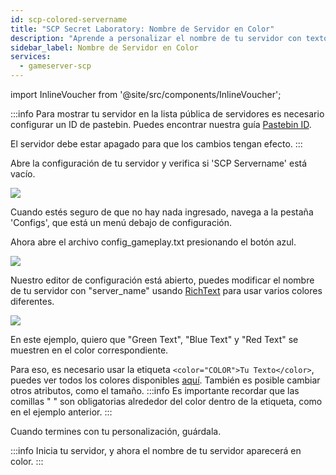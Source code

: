 ```yaml
---
id: scp-colored-servername
title: "SCP Secret Laboratory: Nombre de Servidor en Color"
description: "Aprende a personalizar el nombre de tu servidor con texto en color para mejor visibilidad y estilo → Aprende más ahora"
sidebar_label: Nombre de Servidor en Color
services:
  - gameserver-scp
---
```


import InlineVoucher from '@site/src/components/InlineVoucher';

:::info
Para mostrar tu servidor en la lista pública de servidores es necesario configurar un ID de pastebin. Puedes encontrar nuestra guía [Pastebin ID](scp-pastebin.md).

El servidor debe estar apagado para que los cambios tengan efecto.
:::

<InlineVoucher />

Abre la configuración de tu servidor y verifica si 'SCP Servername' está vacío.

![](https://screensaver01.zap-hosting.com/index.php/s/Y9BXkJnBGXy3jWP/preview)

Cuando estés seguro de que no hay nada ingresado, navega a la pestaña 'Configs', que está un menú debajo de configuración.

Ahora abre el archivo config_gameplay.txt presionando el botón azul.

![](https://screensaver01.zap-hosting.com/index.php/s/FAm8KQfAonpTWp2/preview)

Nuestro editor de configuración está abierto, puedes modificar el nombre de tu servidor con "server_name" usando [RichText](https://docs.unity3d.com/Packages/com.unity.ugui@1.0/manual/StyledText.html) para usar varios colores diferentes.

![](https://screensaver01.zap-hosting.com/index.php/s/jebLtwqZToWJ27C/preview)

En este ejemplo, quiero que "Green Text", "Blue Text" y "Red Text" se muestren en el color correspondiente.

Para eso, es necesario usar la etiqueta `<color="COLOR">Tu Texto</color>`, puedes ver todos los colores disponibles [aquí](https://docs.unity3d.com/Packages/com.unity.ugui@1.0/manual/StyledText.html). También es posible cambiar otros atributos, como el tamaño.
:::info
Es importante recordar que las comillas " " son obligatorias alrededor del color dentro de la etiqueta, como en el ejemplo anterior.
:::

Cuando termines con tu personalización, guárdala.

:::info
Inicia tu servidor, y ahora el nombre de tu servidor aparecerá en color.
:::

<InlineVoucher />